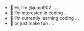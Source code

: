 - 👋 Hi, I’m @jump902 .....
- 👀 I’m interested in coding ..
- 🌱 I’m currently learning coding ...
- 🌱 or just make fun ....

<!---
jump902/jump902 is a ✨ special ✨ repository because its `README.md` (this file) appears on your GitHub profile.
You can click the Preview link to take a look at your changes.
--->
